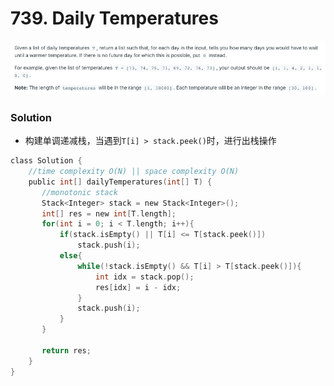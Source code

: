 # 739. Daily Temperatures

![739%20Daily%20Temperatures%20745723e0879d4b63b280f178ab3b30fc/Untitled.png](739%20Daily%20Temperatures%20745723e0879d4b63b280f178ab3b30fc/Untitled.png)

### Solution

- 构建单调递减栈，当遇到`T[i] > stack.peek()`时，进行出栈操作

```c
class Solution {
    //time complexity O(N) || space complexity O(N)
    public int[] dailyTemperatures(int[] T) {
       //monotonic stack
       Stack<Integer> stack = new Stack<Integer>();
       int[] res = new int[T.length];
       for(int i = 0; i < T.length; i++){
           if(stack.isEmpty() || T[i] <= T[stack.peek()])
               stack.push(i);
           else{
               while(!stack.isEmpty() && T[i] > T[stack.peek()]){
                   int idx = stack.pop();
                   res[idx] = i - idx;
               } 
               stack.push(i);
           }
       }

       return res;
    }
}
```